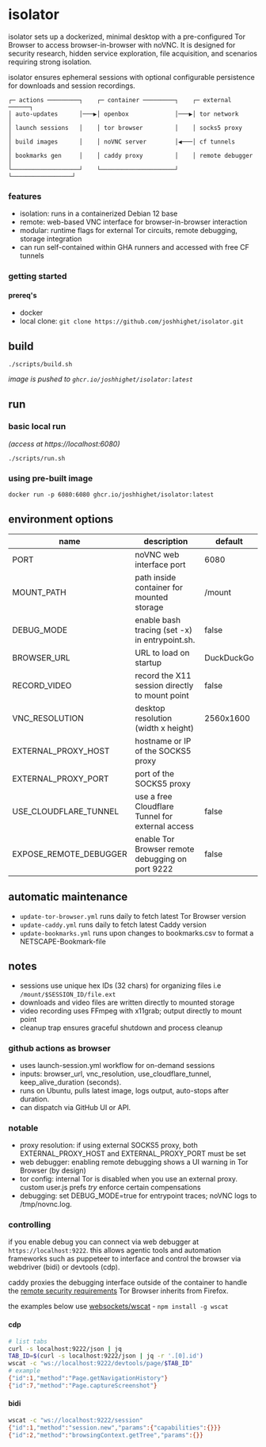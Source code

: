 # isolator

isolator sets up a dockerized, minimal desktop with a pre-configured Tor Browser to access browser-in-browser with noVNC. It is designed for security research, hidden service exploration, file acquisition, and scenarios requiring strong isolation.

isolator ensures ephemeral sessions with optional configurable persistence for downloads and session recordings.

```
┌─ actions ─────────┐    ┌─ container ─────────┐    ┌─ external ──────┐
│ auto-updates      │───▶│ openbox             │───▶│ tor network     │
│ launch sessions   │    │ tor browser         │    │ socks5 proxy    │
│ build images      │    │ noVNC server        │◀───│ cf tunnels      │
│ bookmarks gen     │    │ caddy proxy         │    │ remote debugger │
└───────────────────┘    └─────────────────────┘    └─────────────────┘
```

### features

- isolation: runs in a containerized Debian 12 base
- remote: web-based VNC interface for browser-in-browser interaction
- modular: runtime flags for external Tor circuits, remote debugging, storage integration
- can run self-contained within GHA runners and accessed with free CF tunnels

### getting started

#### prereq's

- docker
- local clone: `git clone https://github.com/joshhighet/isolator.git`

## build

```shell
./scripts/build.sh
```

_image is pushed to `ghcr.io/joshhighet/isolator:latest`_

## run

### basic local run

_(access at https://localhost:6080)_

```shell
./scripts/run.sh
```

### using pre-built image

```shell
docker run -p 6080:6080 ghcr.io/joshhighet/isolator:latest
```

## environment options

|     name                | description                                           | default       |
|-------------------------|-------------------------------------------------------|---------------|
| PORT                    | noVNC web interface port                              | 6080          |
| MOUNT_PATH              | path inside container for mounted storage             | /mount        |
| DEBUG_MODE              | enable bash tracing (set -x) in entrypoint.sh.        | false         |
| BROWSER_URL             | URL to load on startup                                | DuckDuckGo    |
| RECORD_VIDEO            | record the X11 session directly to mount point        | false         |
| VNC_RESOLUTION          | desktop resolution (width x height)                   | 2560x1600     |
| EXTERNAL_PROXY_HOST     | hostname or IP of the SOCKS5 proxy                    |               |
| EXTERNAL_PROXY_PORT     | port of the SOCKS5 proxy                              |               |
| USE_CLOUDFLARE_TUNNEL   | use a free Cloudflare Tunnel for external access      | false         |
| EXPOSE_REMOTE_DEBUGGER  | enable Tor Browser remote debugging on port 9222      | false         |

## automatic maintenance

- `update-tor-browser.yml` runs daily to fetch latest Tor Browser version
- `update-caddy.yml` runs daily to fetch latest Caddy version
- `update-bookmarks.yml` runs upon changes to bookmarks.csv to format a NETSCAPE-Bookmark-file

## notes

- sessions use unique hex IDs (32 chars) for organizing files i.e `/mount/$SESSION_ID/file.ext`
- downloads and video files are written directly to mounted storage
- video recording uses FFmpeg with x11grab; output directly to mount point
- cleanup trap ensures graceful shutdown and process cleanup

### github actions as browser

- uses launch-session.yml workflow for on-demand sessions
- inputs: browser_url, vnc_resolution, use_cloudflare_tunnel, keep_alive_duration (seconds).
- runs on Ubuntu, pulls latest image, logs output, auto-stops after duration.
- can dispatch via GitHub UI or API.

### notable

- proxy resolution: if using external SOCKS5 proxy, both EXTERNAL_PROXY_HOST and EXTERNAL_PROXY_PORT must be set
- web debugger: enabling remote debugging shows a UI warning in Tor Browser (by design)
- tor config: internal Tor is disabled when you use an external proxy. custom user.js prefs _try_ enforce certain compensations
- debugging: set DEBUG_MODE=true for entrypoint traces; noVNC logs to /tmp/novnc.log.

### controlling

if you enable debug you can connect via web debugger at `https://localhost:9222`. this allows agentic tools and automation frameworks such as puppeteer to interface and control the browser via webdriver (bidi) or devtools (cdp).

caddy proxies the debugging interface outside of the container to handle the [remote security requirements](https://firefox-source-docs.mozilla.org/remote/Security.html) Tor Browser inherits from Firefox.

the examples below use [websockets/wscat](https://github.com/websockets/wscat) - `npm install -g wscat`

#### cdp

```bash
# list tabs
curl -s localhost:9222/json | jq
TAB_ID=$(curl -s localhost:9222/json | jq -r '.[0].id')
wscat -c "ws://localhost:9222/devtools/page/$TAB_ID"
# example
{"id":1,"method":"Page.getNavigationHistory"}
{"id":7,"method":"Page.captureScreenshot"}
```

#### bidi

```bash
wscat -c "ws://localhost:9222/session"
{"id":1,"method":"session.new","params":{"capabilities":{}}}
{"id":2,"method":"browsingContext.getTree","params":{}}
```
